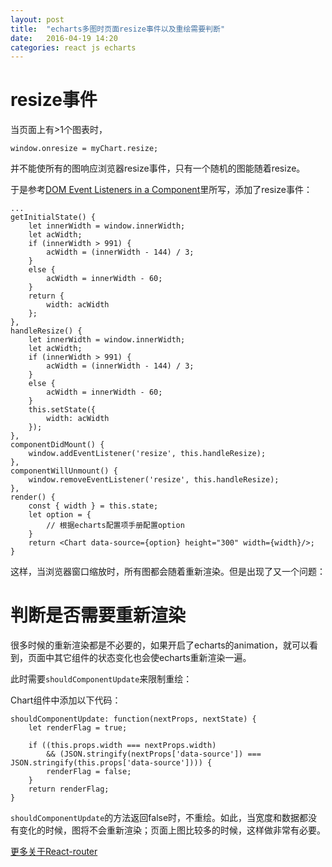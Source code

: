 ```yaml
---
layout: post
title:  "echarts多图时页面resize事件以及重绘需要判断"
date:   2016-04-19 14:20
categories: react js echarts
---
```


# resize事件

当页面上有>1个图表时，

    window.onresize = myChart.resize;

并不能使所有的图响应浏览器resize事件，只有一个随机的图能随着resize。

于是参考[DOM Event Listeners in a Component](https://facebook.github.io/react/tips/dom-event-listeners.html)里所写，添加了resize事件：<!--more-->

    ...
    getInitialState() {
        let innerWidth = window.innerWidth;
        let acWidth;
        if (innerWidth > 991) {
            acWidth = (innerWidth - 144) / 3;
        }
        else {
            acWidth = innerWidth - 60;
        }
        return {
            width: acWidth
        };
    },
    handleResize() {
        let innerWidth = window.innerWidth;
        let acWidth;
        if (innerWidth > 991) {
            acWidth = (innerWidth - 144) / 3;
        }
        else {
            acWidth = innerWidth - 60;
        }
        this.setState({
            width: acWidth
        });
    },
    componentDidMount() {
        window.addEventListener('resize', this.handleResize);
    },
    componentWillUnmount() {
        window.removeEventListener('resize', this.handleResize);
    },
    render() {
        const { width } = this.state;
        let option = {
            // 根据echarts配置项手册配置option
        }
        return <Chart data-source={option} height="300" width={width}/>;
    }

这样，当浏览器窗口缩放时，所有图都会随着重新渲染。但是出现了又一个问题：

# 判断是否需要重新渲染

很多时候的重新渲染都是不必要的，如果开启了echarts的animation，就可以看到，页面中其它组件的状态变化也会使echarts重新渲染一遍。

此时需要`shouldComponentUpdate`来限制重绘：

Chart组件中添加以下代码：

    shouldComponentUpdate: function(nextProps, nextState) {
        let renderFlag = true;

        if ((this.props.width === nextProps.width)
            && (JSON.stringify(nextProps['data-source']) === JSON.stringify(this.props['data-source']))) {
            renderFlag = false;
        }
        return renderFlag;
    }

`shouldComponentUpdate`的方法返回false时，不重绘。如此，当宽度和数据都没有变化的时候，图将不会重新渲染；页面上图比较多的时候，这样做非常有必要。

[更多关于React-router](https://github.com/reactjs/react-router)